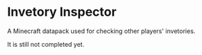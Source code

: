 # Invetory Inspector
A Minecraft datapack used for checking other players' invetories.

It is still not completed yet.